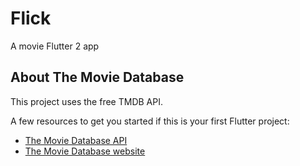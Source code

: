 # Flick

A movie Flutter 2 app

## About The Movie Database

This project uses the free TMDB API.

A few resources to get you started if this is your first Flutter project:

- [The Movie Database API](https://developers.themoviedb.org/3/getting-started/introduction)
- [The Movie Database website](https://www.themoviedb.org/)


